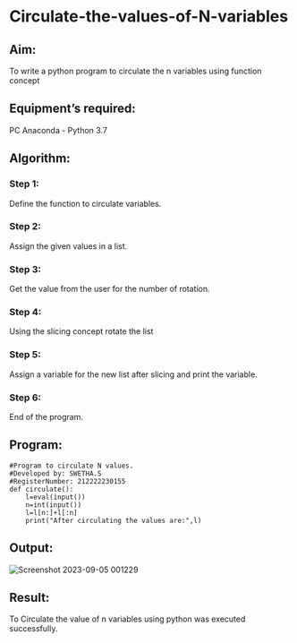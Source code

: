 # Circulate-the-values-of-N-variables
## Aim:
To write a python program to circulate the n variables using function concept
## Equipment’s required:
PC
Anaconda - Python 3.7
## Algorithm: 

### Step 1: 
Define the function to circulate variables.

### Step 2: 
Assign the given values in a list.

### Step 3: 
Get the value from the user for the number of rotation.

### Step 4: 
Using the slicing concept rotate the list

### Step 5: 
Assign a variable for the new list after slicing and print the variable.

### Step 6: 
End of the program.

## Program:
```
#Program to circulate N values.
#Developed by: SWETHA.S
#RegisterNumber: 212222230155
def circulate():
    l=eval(input())
    n=int(input())
    l=l[n:]+l[:n]
    print("After circulating the values are:",l)
```
## Output:
![Screenshot 2023-09-05 001229](https://github.com/swethaselvarajm/Circulate-the-values-of-N-variables/assets/119525603/c60aa70e-a699-4edd-8f01-17d96f751705)

## Result:
To Circulate the value of n variables using python was executed successfully.
